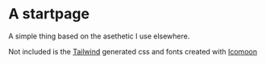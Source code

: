 # A startpage
A simple thing based on the asethetic I use elsewhere.

Not included is the [Tailwind](https://tailwindcss.com) generated css and fonts created with [Icomoon](https://icomoon.io/app/#/select/library)
